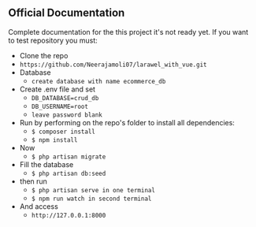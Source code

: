 ## Official Documentation

Complete documentation for the this project it's not ready yet.
If you want to test repository you must:
* Clone the repo
 * `https://github.com/Neerajamoli07/larawel_with_vue.git`
* Database
  * `create database with name ecommerce_db`
* Create .env file and set
  * `DB_DATABASE=crud_db`
  * `DB_USERNAME=root`
  * `leave password blank`
* Run by performing on the repo's folder to install all dependencies:
  * `$ composer install`
  * `$ npm install`
* Now
  * `$ php artisan migrate`
* Fill the database
  * `$ php artisan db:seed`
* then run
  * `$ php artisan serve in one terminal`  
  * `$ npm run watch in second terminal` 
* And access
  * `http://127.0.0.1:8000`